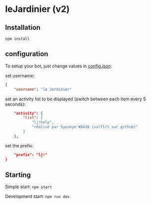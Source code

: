 # leJardinier (v2)

## Installation

`npm install`

## configuration

To setup your bot, just change values in [config.json](./config.json):

set username:
```json
{
	"username": "le Jardinier"
```

set an activity list to be displayed (switch between each item every 5 seconds):
```json
	"activity": {
		"list": [
			"lj!help", 
			"réalisé par Synonym'#8436 (valflrt sur github)"
		]
	},
```

set the prefix:
```json
	"prefix": "lj!"
}
```

## Starting

Simple start:
`npm start`

Development start:
`npm run dev`
